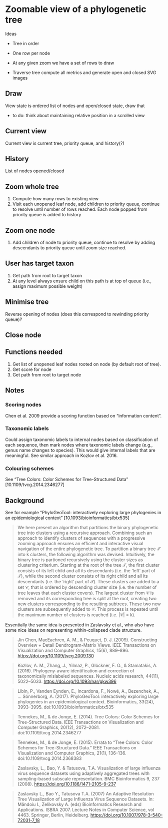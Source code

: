 # Zoomable view of a phylogenetic tree

Ideas

- Tree in order
- One row per node
- At any given zoom we have a set of rows to draw

- Traverse tree compute all metrics and generate open and closed SVG images


## Draw

View state is ordered list of nodes and open/closed state, draw that 
- to do: think about maintaining relative position in a scrolled view 

## Current view

Current view is current tree, priority queue, and history(?)

## History

List of nodes opened/closed

## Zoom whole tree

1. Compute how many rows to existing view 
2. Visit each unopened leaf node, add children to priority queue, continue to resolve until number of rows reached. Each node popped from priority queue is added to history

## Zoom one node

1. Add children of node to priority queue, continue to resolve by adding descendants to priority queue until zoom size reached.

## User has target taxon

1. Get path from root to target taxon
2. At any level always ensure child on this path is at top of queue (i.e., assign maximum possible weight)

## Minimise tree

Reverse opening of nodes (does this correspond to rewinding priority queue)?

## Close node

## Functions needed

1. Get list of unopened leaf nodes rooted on node (by default root of tree).
2. Get score for node
3. Get path from root to target node

## Notes

### Scoring nodes

Chen et al. 2009 provide a scoring function based on “information content”.

### Taxonomic labels

Could assign taxonomic labels to internal nodes based on classification of each sequence, then mark nodes where taxonomic labels change (e.g., genus name changes to species). This would give internal labels that are meaningful. See similar approach in Kozlov et al. 2016.

### Colouring schemes

See “Tree Colors: Color Schemes for Tree-Structured Data” [10.1109/tvcg.2014.2346277] 

## Background

See for example “PhyloGeoTool: interactively exploring large phylogenies in an epidemiological context” [10.1093/bioinformatics/btx535]

> We here present an algorithm that partitions the binary phylogenetic tree into clusters using a recursive approach. Combining such an approach to identify clusters of sequences with a progressive zooming approach ensures an efficient and interactive visual navigation of the entire phylogenetic tree. To partition a binary tree 𝒯 into k clusters, the following algorithm was devised. Intuitively, the binary tree is partioned recursively using the cluster sizes as clustering criterium. Starting at the root of the tree 𝒯, the first cluster consists of its left child and all its descendants (i.e. the ‘left’ part of 𝒯), while the second cluster consists of its right child and all its descendants (i.e. the ‘right’ part of 𝒯). These clusters are added to a set 𝒞, that is ordered by descending cluster size (i.e. the number of tree leaves that each cluster covers). The largest cluster from 𝒞 is removed and its corresponding tree is split at the root, creating two new clusters corresponding to the resulting subtrees. These two new clusters are subsequently added to 𝒞. This process is repeated until the maximum number of clusters is reached (i.e. |𝒞| = k).

Essentially the same idea is presented in Zaslavsky et al., who also have some nice ideas on representing within-collapsed clade structure.

> Jin Chen, MacEachren, A. M., & Peuquet, D. J. (2009). Constructing Overview + Detail Dendrogram-Matrix Views. IEEE Transactions on Visualization and Computer Graphics, 15(6), 889–896. https://doi.org/10.1109/tvcg.2009.130

> Kozlov, A. M., Zhang, J., Yilmaz, P., Glöckner, F. O., & Stamatakis, A. (2016). Phylogeny-aware identification and correction of taxonomically mislabeled sequences. Nucleic acids research, 44(11), 5022–5033. https://doi.org/10.1093/nar/gkw396

> Libin, P., Vanden Eynden, E., Incardona, F., Nowé, A., Bezenchek, A., … Sönnerborg, A. (2017). PhyloGeoTool: interactively exploring large phylogenies in an epidemiological context. Bioinformatics, 33(24), 3993–3995. doi:10.1093/bioinformatics/btx535

> Tennekes, M., & de Jonge, E. (2014). Tree Colors: Color Schemes for Tree-Structured Data. IEEE Transactions on Visualization and Computer Graphics, 20(12), 2072–2081. doi:10.1109/tvcg.2014.2346277

> Tennekes, M., & de Jonge, E. (2015). Errata to “Tree Colors: Color Schemes for Tree-Structured Data.” IEEE Transactions on Visualization and Computer Graphics, 21(1), 136–136. doi:10.1109/tvcg.2014.2368383

> Zaslavsky, L., Bao, Y. & Tatusova, T.A. Visualization of large influenza virus sequence datasets using adaptively aggregated trees with sampling-based subscale representation. BMC Bioinformatics 9, 237 (2008). https://doi.org/10.1186/1471-2105-9-237

> Zaslavsky L., Bao Y., Tatusova T.A. (2007) An Adaptive Resolution Tree Visualization of Large Influenza Virus Sequence Datasets. In: Măndoiu I., Zelikovsky A. (eds) Bioinformatics Research and Applications. ISBRA 2007. Lecture Notes in Computer Science, vol 4463. Springer, Berlin, Heidelberg. https://doi.org/10.1007/978-3-540-72031-7_18





